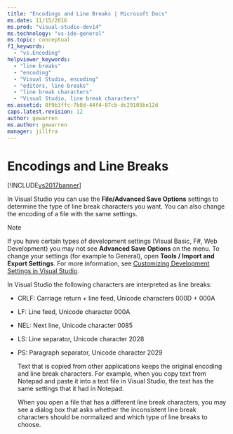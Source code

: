 ```yaml
---
title: "Encodings and Line Breaks | Microsoft Docs"
ms.date: 11/15/2016
ms.prod: "visual-studio-dev14"
ms.technology: "vs-ide-general"
ms.topic: conceptual
f1_keywords: 
  - "vs.Encoding"
helpviewer_keywords: 
  - "line breaks"
  - "encoding"
  - "Visual Studio, encoding"
  - "editors, line breaks"
  - "line break characters"
  - "Visual Studio, line break characters"
ms.assetid: 8f9b3ffc-7b8d-44f4-87cb-dc29105be12d
caps.latest.revision: 12
author: gewarren
ms.author: gewarren
manager: jillfra
---
```

# Encodings and Line Breaks
[!INCLUDE[vs2017banner](../includes/vs2017banner.md)]

In Visual Studio you can use the **File/Advanced Save Options** settings to determine the type of line break characters you want. You can also change the encoding of a file with the same settings.  
  
> [!NOTE]
>  If you have certain types of development settings (Visual Basic, F#, Web Development) you may not see **Advanced Save Options** on the menu. To change your settings (for example to General), open **Tools / Import and Export Settings**. For more information, see [Customizing Development Settings in Visual Studio](http://msdn.microsoft.com/22c4debb-4e31-47a8-8f19-16f328d7dcd3).  
  
 In Visual Studio the following characters are interpreted as line breaks:  
  
- CRLF: Carriage return + line feed, Unicode characters 000D + 000A  
  
- LF: Line feed, Unicode character 000A  
  
- NEL: Next line, Unicode character 0085  
  
- LS: Line separator, Unicode character 2028  
  
- PS: Paragraph separator, Unicode character 2029  
  
  Text that is copied from other applications keeps the original encoding and line break characters. For example, when you copy text from Notepad and paste it into a text file in Visual Studio, the text has the same settings that it had in Notepad.  
  
  When you open a file that has a different line break characters, you may see a dialog box that asks whether the inconsistent line break characters should be normalized and which type of line breaks to choose.
